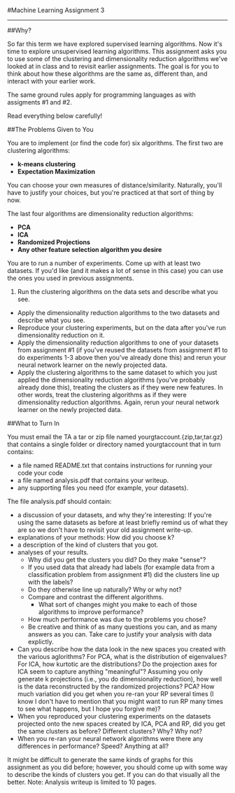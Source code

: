#Machine Learning Assignment 3
<hr/>
##Why?

So far this term we have explored supervised learning algorithms. Now it's time to explore unsupervised learning algorithms. This assignment asks you to use some of the clustering and dimensionality reduction algorithms we've looked at in class and to revisit earlier assignments. The goal is for you to think about how these algorithms are the same as, different than, and interact with your earlier work.

The same ground rules apply for programming languages as with assigments #1 and #2.

Read everything below carefully!

 
##The Problems Given to You

You are to implement (or find the code for) six algorithms. The first two are clustering algorithms:

- __k-means clustering__
- __Expectation Maximization__

You can choose your own measures of distance/similarity. Naturally, you'll have to justify your choices, but you're practiced at that sort of thing by now.

The last four algorithms are dimensionality reduction algorithms:

- __PCA__
- __ICA__
- __Randomized Projections__
- __Any other feature selection algorithm you desire__

You are to run a number of experiments. Come up with at least two datasets. If you'd like (and it makes a lot of sense in this case) you can use the ones you used in previous assignments.

1. Run the clustering algorithms on the data sets and describe what you see.
- Apply the dimensionality reduction algorithms to the two datasets and describe what you see.
- Reproduce your clustering experiments, but on the data after you've run dimensionality reduction on it.
- Apply the dimensionality reduction algorithms to one of your datasets from assignment #1 (if you've reused the datasets from assignment #1 to do experiments 1-3 above then you've already done this) and rerun your neural network learner on the newly projected data.
- Apply the clustering algorithms to the same dataset to which you just applied the dimensionality reduction algorithms (you've probably already done this), treating the clusters as if they were new features. In other words, treat the clustering algorithms as if they were dimensionality reduction algorithms. Again, rerun your neural network learner on the newly projected data. 

##What to Turn In

You must email the TA a tar or zip file named yourgtaccount.{zip,tar,tar.gz} that contains a single folder or directory named yourgtaccount that in turn contains:

- a file named README.txt that contains instructions for running your code
    your code
- a file named analysis.pdf that contains your writeup.
- any supporting files you need (for example, your datasets).

The file analysis.pdf should contain:

- a discussion of your datasets, and why they're interesting: If you're using the same datasets as before at least briefly remind us of what they are so we don't have to revisit your old assignment write-up.
- explanations of your methods: How did you choose k?
- a description of the kind of clusters that you got.
- analyses of your results. 
	- Why did you get the clusters you did? Do they make "sense"? 
	- If you used data that already had labels (for example data from a classification problem from assignment #1) did the clusters line up with the labels? 
	- Do they otherwise line up naturally? Why or why not? 
	- Compare and contrast the different algorithms. 
		- What sort of changes might you make to each of those algorithms to improve performance? 
	- How much performance was due to the problems you chose? 
	- Be creative and think of as many questions you can, and as many answers as you can. Take care to justify your analysis with data explictly.
- Can you describe how the data look in the new spaces you created with the various aglorithms? For PCA, what is the distribution of eigenvalues? For ICA, how kurtotic are the distributions? Do the projection axes for ICA seem to capture anything "meaningful"? Assuming you only generate k projections (i.e., you do dimensionality reduction), how well is the data reconstructed by the randomized projections? PCA? How much variation did you get when you re-ran your RP several times (I know I don't have to mention that you might want to run RP many times to see what happens, but I hope you forgive me)?
- When you reproduced your clustering experiments on the datasets projected onto the new spaces created by ICA, PCA and RP, did you get the same clusters as before? Different clusters? Why? Why not?
- When you re-ran your neural network algorithms were there any differences in performance? Speed? Anything at all?

It might be difficult to generate the same kinds of graphs for this assignment as you did before; however, you should come up with some way to describe the kinds of clusters you get. If you can do that visually all the better. Note: Analysis writeup is limited to 10 pages.